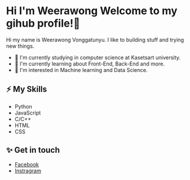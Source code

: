 # Hi I'm Weerawong Welcome to my gihub profile!👋
Hi my name is Weerawong Vonggatunyu. I like to building stuff and trying new things.
- 🔭 I'm currently studying in computer science at Kasetsart university.
- 🌱 I'm currently learning about Front-End, Back-End and more.
- 🤔 I'm interested in Machine learning and Data Science.

## ⚡ My Skills
- Python
- JavaScript
- C/C++
- HTML
- CSS

## ✨ Get in touch
- [Facebook](https://www.facebook.com/Non.Weerawong/)
- [Instragram](https://www.instagram.com/nonzagreanthai/?hl=th)

<!--
**Qu1etboy/Qu1etboy** is a ✨ _special_ ✨ repository because its `README.md` (this file) appears on your GitHub profile.

Here are some ideas to get you started:

- 🔭 I’m currently working on ...
- 🌱 I’m currently learning ...
- 👯 I’m looking to collaborate on ...
- 🤔 I’m looking for help with ...
- 💬 Ask me about ...
- 📫 How to reach me: ...
- 😄 Pronouns: ...
- ⚡ Fun fact: ...
-->
